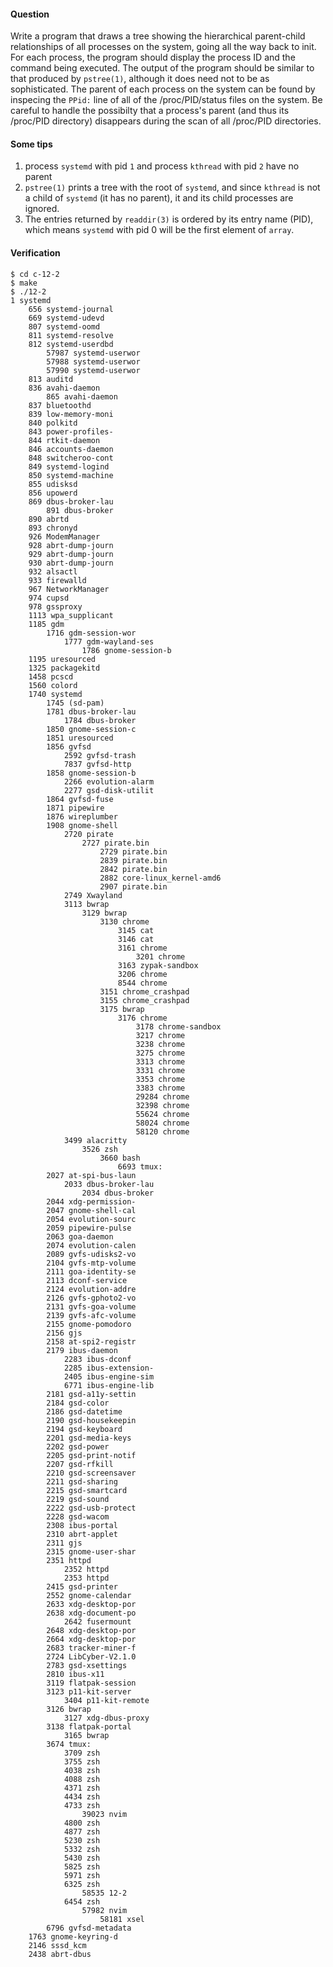#### Question

Write a program that draws a tree showing the hierarchical parent-child relationships
of all processes on the system, going all the way back to init. For each process, the 
program should display the process ID and the command being executed. The output of 
the program should be similar to that produced by `pstree(1)`, although it does need 
not to be as sophisticated. The parent of each process on the system can be found 
by inspecing the `PPid:` line of all of the /proc/PID/status files on the system. 
Be careful to handle the possibilty that a process's parent (and thus its /proc/PID
directory) disappears during the scan of all /proc/PID directories.

#### Some tips
1. process `systemd` with pid `1` and process `kthread` with pid `2` have no parent
2. `pstree(1)` prints a tree with the root of `systemd`, and since `kthread` is not
   a child of `systemd` (it has no parent), it and its child processes are ignored.
3. The entries returned by `readdir(3)` is ordered by its entry name (PID), which 
   means `systemd` with pid 0 will be the first element of `array`.

#### Verification

```shell
$ cd c-12-2
$ make
$ ./12-2
1 systemd
	656 systemd-journal
	669 systemd-udevd
	807 systemd-oomd
	811 systemd-resolve
	812 systemd-userdbd
		57987 systemd-userwor
		57988 systemd-userwor
		57990 systemd-userwor
	813 auditd
	836 avahi-daemon
		865 avahi-daemon
	837 bluetoothd
	839 low-memory-moni
	840 polkitd
	843 power-profiles-
	844 rtkit-daemon
	846 accounts-daemon
	848 switcheroo-cont
	849 systemd-logind
	850 systemd-machine
	855 udisksd
	856 upowerd
	869 dbus-broker-lau
		891 dbus-broker
	890 abrtd
	893 chronyd
	926 ModemManager
	928 abrt-dump-journ
	929 abrt-dump-journ
	930 abrt-dump-journ
	932 alsactl
	933 firewalld
	967 NetworkManager
	974 cupsd
	978 gssproxy
	1113 wpa_supplicant
	1185 gdm
		1716 gdm-session-wor
			1777 gdm-wayland-ses
				1786 gnome-session-b
	1195 uresourced
	1325 packagekitd
	1458 pcscd
	1560 colord
	1740 systemd
		1745 (sd-pam)
		1781 dbus-broker-lau
			1784 dbus-broker
		1850 gnome-session-c
		1851 uresourced
		1856 gvfsd
			2592 gvfsd-trash
			7837 gvfsd-http
		1858 gnome-session-b
			2266 evolution-alarm
			2277 gsd-disk-utilit
		1864 gvfsd-fuse
		1871 pipewire
		1876 wireplumber
		1908 gnome-shell
			2720 pirate
				2727 pirate.bin
					2729 pirate.bin
					2839 pirate.bin
					2842 pirate.bin
					2882 core-linux_kernel-amd6
					2907 pirate.bin
			2749 Xwayland
			3113 bwrap
				3129 bwrap
					3130 chrome
						3145 cat
						3146 cat
						3161 chrome
							3201 chrome
						3163 zypak-sandbox
						3206 chrome
						8544 chrome
					3151 chrome_crashpad
					3155 chrome_crashpad
					3175 bwrap
						3176 chrome
							3178 chrome-sandbox
							3217 chrome
							3238 chrome
							3275 chrome
							3313 chrome
							3331 chrome
							3353 chrome
							3383 chrome
							29284 chrome
							32398 chrome
							55624 chrome
							58024 chrome
							58120 chrome
			3499 alacritty
				3526 zsh
					3660 bash
						6693 tmux:
		2027 at-spi-bus-laun
			2033 dbus-broker-lau
				2034 dbus-broker
		2044 xdg-permission-
		2047 gnome-shell-cal
		2054 evolution-sourc
		2059 pipewire-pulse
		2063 goa-daemon
		2074 evolution-calen
		2089 gvfs-udisks2-vo
		2104 gvfs-mtp-volume
		2111 goa-identity-se
		2113 dconf-service
		2124 evolution-addre
		2126 gvfs-gphoto2-vo
		2131 gvfs-goa-volume
		2139 gvfs-afc-volume
		2155 gnome-pomodoro
		2156 gjs
		2158 at-spi2-registr
		2179 ibus-daemon
			2283 ibus-dconf
			2285 ibus-extension-
			2405 ibus-engine-sim
			6771 ibus-engine-lib
		2181 gsd-a11y-settin
		2184 gsd-color
		2186 gsd-datetime
		2190 gsd-housekeepin
		2194 gsd-keyboard
		2201 gsd-media-keys
		2202 gsd-power
		2205 gsd-print-notif
		2207 gsd-rfkill
		2210 gsd-screensaver
		2211 gsd-sharing
		2215 gsd-smartcard
		2219 gsd-sound
		2222 gsd-usb-protect
		2228 gsd-wacom
		2308 ibus-portal
		2310 abrt-applet
		2311 gjs
		2315 gnome-user-shar
		2351 httpd
			2352 httpd
			2353 httpd
		2415 gsd-printer
		2552 gnome-calendar
		2633 xdg-desktop-por
		2638 xdg-document-po
			2642 fusermount
		2648 xdg-desktop-por
		2664 xdg-desktop-por
		2683 tracker-miner-f
		2724 LibCyber-V2.1.0
		2783 gsd-xsettings
		2810 ibus-x11
		3119 flatpak-session
		3123 p11-kit-server
			3404 p11-kit-remote
		3126 bwrap
			3127 xdg-dbus-proxy
		3138 flatpak-portal
			3165 bwrap
		3674 tmux:
			3709 zsh
			3755 zsh
			4038 zsh
			4088 zsh
			4371 zsh
			4434 zsh
			4733 zsh
				39023 nvim
			4800 zsh
			4877 zsh
			5230 zsh
			5332 zsh
			5430 zsh
			5825 zsh
			5971 zsh
			6325 zsh
				58535 12-2
			6454 zsh
				57982 nvim
					58181 xsel
		6796 gvfsd-metadata
	1763 gnome-keyring-d
	2146 sssd_kcm
	2438 abrt-dbus
```

